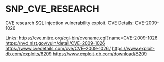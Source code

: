 # SNP_CVE_RESEARCH
CVE research SQL Injection vulnerability exploit.
CVE Details:
CVE-2009-1026

Links:
  https://cve.mitre.org/cgi-bin/cvename.cgi?name=CVE-2009-1026
  https://nvd.nist.gov/vuln/detail/CVE-2009-1026
  https://www.cvedetails.com/cve/CVE-2009-1026/
  https://www.exploit-db.com/exploits/8209
  https://www.exploit-db.com/download/8209

